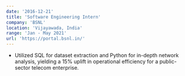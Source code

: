 ```yaml
---
date: '2016-12-21'
title: 'Software Engineering Intern'
company: 'BSNL'
location: 'Vijayawada, India'
range: 'Jan - May 2021'
url: 'https://portal.bsnl.in/'
---
```


- Utilized SQL for dataset extraction and Python for in-depth network analysis, yielding a 15% uplift in operational efficiency for a public-sector telecom enterprise.
